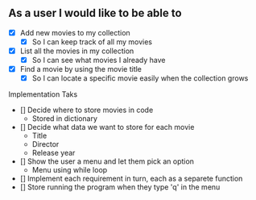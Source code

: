 ## As a user I would like to be able to

- [x] Add new movies to my collection
    - [x] So I can keep track of all my movies
- [x] List all the movies in my collection
    - [x] So I can see what movies I already have
- [x] Find a movie by using the movie title
    - [x] So I can locate a specific movie easily when the collection grows

Implementation Taks

- [] Decide where to store movies in code
    - Stored in dictionary
- [] Decide what data we want to store for each movie
    - Title
    - Director
    - Release year
- [] Show the user a menu and let them pick an option
    - Menu using while loop
- [] Implement each requirement in turn, each as a separete function
- [] Store running the program when they type 'q' in the menu